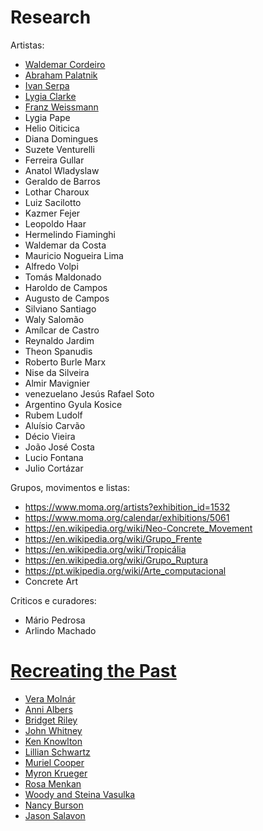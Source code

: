 # Research

Artistas:

- [Waldemar Cordeiro](waldemar-cordeiro.html)
- [Abraham Palatnik](abraham-palatnik.html)
- [Ivan Serpa](ivan-serpa.html)
- [Lygia Clarke](lygia-clark.html)
- [Franz Weissmann](franz-weissman.html)
- Lygia Pape
- Helio Oiticica
- Diana Domingues
- Suzete Venturelli
- Ferreira Gullar
- Anatol Wladyslaw
- Geraldo de Barros
- Lothar Charoux
- Luiz Sacilotto
- Kazmer Fejer
- Leopoldo Haar
- Hermelindo Fiaminghi
- Waldemar da Costa
- Mauricio Nogueira Lima
- Alfredo Volpi
- Tomás Maldonado
- Haroldo de Campos
- Augusto de Campos
- Silviano Santiago
- Waly Salomão
- Amílcar de Castro
- Reynaldo Jardim
- Theon Spanudis
- Roberto Burle Marx
- Nise da Silveira
- Almir Mavignier
- venezuelano Jesús Rafael Soto
- Argentino Gyula Kosice
- Rubem Ludolf
- Aluísio Carvão
- Décio Vieira
- João José Costa
- Lucio Fontana
- Julio Cortázar


Grupos, movimentos e listas:

- https://www.moma.org/artists?exhibition_id=1532
- https://www.moma.org/calendar/exhibitions/5061
- https://en.wikipedia.org/wiki/Neo-Concrete_Movement
- https://en.wikipedia.org/wiki/Grupo_Frente
- https://en.wikipedia.org/wiki/Tropicália
- https://en.wikipedia.org/wiki/Grupo_Ruptura
- https://pt.wikipedia.org/wiki/Arte_computacional
- Concrete Art

Criticos e curadores:

- Mário Pedrosa
- Arlindo Machado

# [Recreating the Past](https://murilopolese.github.io/RTP_SFPC_SUMMER20/)

- [Vera Molnár](vera-molnar.html)
- [Anni Albers](anni-albers.html)
- [Bridget Riley](bridget-riley.html)
- [John Whitney](john-whitney.html)
- [Ken Knowlton](ken-knowlton.html)
- [Lillian Schwartz](lillian-schwartz.html)
- [Muriel Cooper](muriel-cooper.html)
- [Myron Krueger](myron-krueger.html)
- [Rosa Menkan](rosa-menkan.html)
- [Woody and Steina Vasulka](vasulkas.html)
- [Nancy Burson](nancy-burson.html)
- [Jason Salavon](jason-salavon.html)
